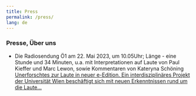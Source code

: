 ```yaml
---
title: Press
permalink: /press/
lang: de
---
```


### Presse, Über uns

- Die Radiosendung Ö1 am 22. Mai 2023, um 10.05Uhr; Länge - eine Stunde und 34 Minuten, u.a. mit Interpretationen auf Laute von Paul Kieffer und Marc Lewon, sowie Kommentaren von Kateryna Schöning   
[Unerforschtes zur Laute in neuer e-Edition. Ein interdisziplinäres Projekt der Universität Wien beschäftigt sich mit neuen Erkenntnissen rund um die Laute...](https://oe1.orf.at/programm/20230522/719780/Unerforschtes-zur-Laute-in-neuer-e-Edition)
